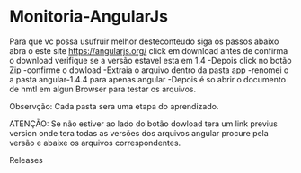 # Monitoria-AngularJs 
Para que vc possa usufruir melhor desteconteudo siga os passos abaixo
abra o este site https://angularjs.org/
click em download
antes de confirma o download verifique se a versão estavel esta em 1.4
-Depois click no botão Zip 
-confirme o dowload
-Extraia o arquivo dentro da pasta app
-renomei o a pasta angular-1.4.4 para apenas angular
-Depois é so abrir o documento de hmtl em algun Browser para testar os
arquivos.

Observção: Cada pasta sera uma etapa do aprendizado.

ATENÇÃO: Se não estiver ao lado do botão dowload tera um link previus version
onde tera todas as versões dos arquivos angular procure pela versão e abaixe os arquivos correspondentes.

Releases

